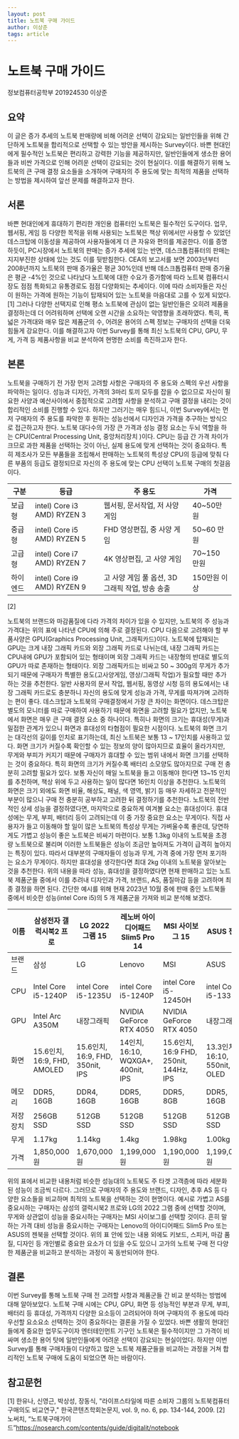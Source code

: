 ```yaml
---
layout: post
title: 노트북 구매 가이드
author: 이상준
tags: article
---
```


# 노트북 구매 가이드
정보컴퓨터공학부 201924530 이상준

## 요약 
이 글은 증가 추세의 노트북 판매량에 비해 어려운 선택이 강요되는 일반인들을 위해 간단하게 노트북을 합리적으로 선택할 수 있는 방안을 제시하는 Survey이다. 바쁜 현대인에게 필수적인 노트북은 편리하고 강력한 기능을 제공하지만, 일반인들에게 생소한 용어들과 비싼 가격으로 인해 어려운 선택이 강요되는 것이 현실이다. 이를 해결하기 위해 노트북의 큰 구매 결정 요소들을 소개하며 구매자의 주 용도에 맞는 최적의 제품을 선택하는 방법을 제시하여 앞선 문제를 해결하고자 한다.

## 서론
바쁜 현대인에게 휴대하기 편리한 개인용 컴퓨터인 노트북은 필수적인 도구이다. 업무, 웹서핑, 게임 등 다양한 목적을 위해 사용되는 노트북은 책상 위에서만 사용할 수 있었던 데스크탑에 이동성을 제공하여 사용자들에게 더 큰 자유와 편의를 제공한다. 이를 증명하듯이, PC시장에서 노트북의 판매는 증가 추세에 있는 반면, 데스크톱컴퓨터의 판매는 지지부진한 상태에 있는 것도 이를 뒷받침한다. CEA의 보고서를 보면 2003년부터 2008년까지 노트북의 판매 증가율은 평균 30%인데 반해 데스크톱컴퓨터 판매 증가율은 평균 -4%인 것으로 나타났다 
노트북에 대한 수요가 증가함에 따라 노트북 컴퓨터시장도 점점 특화되고 유통경로도 점점 다양화되는 추세이다.  이에 따라 소비자들은 자신이 원하는 가격에 원하는 기능이 탑재되어 있는 노트북을 마음대로 고를 수 있게 되었다.[1] 그러나 다양한 선택지로 인해 평소 노트북에 관심이 없는 일반인들은 오히려 제품을 결정하는데 더 어려워하며 선택에 오랜 시간을 소요하는 악영향을 초래하였다. 특히, 폭넓은 가격대와 매우 많은 제품군의 수, 어려운 용어의 스펙 정보는 구매자의 선택을 더욱 힘들게 강요한다.
이를 해결하고자 이번 Survey를 통해 최신 노트북의 CPU, GPU, 무게, 가격 등 제품사항을 비교 분석하여 현명한 소비를 촉진하고자 한다. 

## 본론
노트북을 구매하기 전 가장 먼저 고려할 사항은 구매자의 주 용도와 스펙의 우선 사항을 파악하는 일이다. 성능과 디자인, 가격의 3마리 토끼 모두를 잡을 수 없으므로 자신이 필요한 사양과 예산사이에서 중점적으로 고려할 사항을 분석하고 구매 결정을 내리는 것이 합리적인 소비를 진행할 수 있다. 하지만 그러기는 매우 힘드니, 이번 Survey에서는 먼저 구매자의 주 용도를 파악한 후 원하는 성능선에서 디자인과 가격을 추구하는 방식으로 접근하고자 한다.
노트북 대다수의 가장 큰 가격과 성능 결정 요소는 두뇌 역할을 하는 CPU(Central Processing Unit, 중앙처리장치 )이다. CPU는 등급 간 가격 차이가 크므로 과한 제품을 선택하는 것이 아닌, 실제 용도에 맞게 선택하는 것이 중요하다. 특히 제조사가 모든 부품들을 조립해서 판매하는 노트북의 특성상 CPU의 등급에 맞춰 다른 부품의 등급도 결정되므로 자신의 주 용도에 맞는 CPU 선택이 노트북 구매의 첫걸음이다.

|     구분        |     등급                                   |     주 용도                                        |     가격            |
|-----------------|--------------------------------------------|----------------------------------------------------|---------------------|
|     보급형      |     intel)   Core i3     AMD)   RYZEN 3    | 웹서핑, 문서작업, 저 사양 게임                     |     40~50만원       |
|     중급형      |     intel)   Core i5     AMD)   RYZEN 5    | FHD 영상편집, 중 사양 게임                         |     50~60 만원      |
|     고급형      |     intel)   Core i7     AMD)   RYZEN 7    | 4K 영상편집, 고 사양 게임                          |     70~150 만원     |
|     하이엔드    |     intel)   Core i9     AMD)   RYZEN 9    | 고 사양 게임 풀 옵션, 3D 그래픽 작업, 방송 송출    |     150만원 이상    |
[2]

노트북의 브랜드와 마감품질에 다라 가격의 차이가 있을 수 있지만, 노트북의 주 성능과 가격대는 위의 표에 나타낸 CPU에 의해 주로 결정된다. 
CPU 다음으로 고려해야 할 부품사양은 GPU(Graphics Processing Unit, 그래픽카드)이다. 노트북에 탑재되는 GPU는 크게 내장 그래픽 카드와 외장 그래픽 카드로 나뉘는데, 내장 그래픽 카드는 CPU내에 GPU가 포함되어 있는 형태이며 외장 그래픽 카드는 내장형의 반대로 별도의 GPU가 따로 존재하는 형태이다. 외장 그래픽카드는 비싸고 50 ~ 300g의 무게가 추가되기 때문에 구매자가 특별한 용도(고사양게임, 영상/그래픽 작업)가 필요할 때만 추가하는 것을 추천한다. 일반 사용자의 문서 작업, 웹서핑, 동영상 시청 등의 용도에서는 내장 그래픽 카드로도 충분하니 자신의 용도에 맞게 성능과 가격, 무게를 따져가며 고려하는 편이 좋다.
데스크탑과 노트북의 구매결정에서 가장 큰 차이는 화면이다. 데스크탑은 별도의 모니터를 따로 구매하여 사용하기 때문에 화면을 고려할 필요가 없지만, 노트북에서 화면은 매우 큰 구매 결정 요소 중 하나이다.  특히나 화면의 크기는 휴대성(무게)과 밀접한 관계가 있으니 화면과 휴대성의 타협점이 필요한 시점이다. 노트북의 화면 크기는 대각선의 길이를 인치로 표기하는데, 최신 노트북은 보통 13 ~ 17인치를 사용하고 있다. 화면 크기가 커질수록 확인할 수 있는 정보의 양이 많아지므로 효율이 올라가지만, 무게와 부피가 커지기 때문에 구매자가 휴대할 수 있는 범위 내에서 화면 크기를 선택하는 것이 중요하다. 특히 화면의 크기가 커질수록 배터리 소모양도 많아지므로 구매 전 충분히 고려할 필요가 있다. 보통 자신이 매일 노트북을 들고 이동해야 한다면 13~15 인치를 추천하며, 책상 위에 두고 사용하는 일이 많다면 16인치 이상을 추천한다. 노트북의 화면은 크기 외에도 화면 비율, 해상도, 패널, 색 영역, 밝기 등 매우 자세하고 전문적인 부분이 많으니 구매 전 충분히 공부하고 고려한 뒤 결정하기를 추천한다.
노트북의 전반적인 상세 성능을 결정하였다면, 마지막으로 중요하게 여겨볼 요소는 휴대성이다. 휴대성에는 무게, 부피, 배터리 등이 고려되는데 이 중 가장 중요한 요소는 무게이다. 직접 사용자가 들고 이동해야 할 일이 많은 노트북의 특성상 무게는 가벼울수록 좋은데, 당연하게도 가볍고 성능이 좋은 노트북은 비싸기 마련이다. 보통 1.3kg 이내의 노트북을 초경량 노트북으로 불리며 이러한 노트북들은 성능이 조금만 높아져도 가격이 급격히 높아지는 특징이 있다. 따라서 대부분의 구매자들이 성능과 무게, 가격 중에 가장 먼저 포기하는 요소가 무게이다. 하지만 휴대성을 생각한다면 최대 2kg 이내의 노트북을 알아보는 것을 추천한다.
위의 내용을 따라 성능, 휴대성을 결정하였다면 현재 판매하고 있는 노트북 제품군들 중에서 이를 추려내 디자인과 가격, 브랜드, AS, 품질마감 등을 고려하며 최종 결정을 하면 된다. 간단한 예시를 위해 현재 2023년 10월 중에 판매 중인 노트북들 중에서 비슷한 성능(intel Core i5)의 5 개 제품군을 가져와 비교 분석해 보겠다.

|     이름        |     삼성전자 갤럭시북2 프로        |     LG 2022 그램 15                     |     레노버 아이디어패드 Slim5 Pro 14      |     MSI 사이보그 15                           |     ASUS 젠북                        |
|-----------------|------------------------------------|-----------------------------------------|-------------------------------------------|-----------------------------------------------|--------------------------------------|
|     브랜드      |     삼성                           |     LG                                  |     Lenovo                                |     MSI                                       |     ASUS                             |
|     CPU         |     Intel Core i5-1240P            |     intel Core i5-1235U                 |     intel Core i5-1240P                   |     intel Core i5-12450H                      |     intel Core i5-1335U              |
|     GPU         |     Intel Arc A350M                |     내장그래픽                          |     NVIDIA GeForce RTX 4050               |     NVIDIA GeForce RTX 4050                   |     내장그래픽                       |
|     화면        |     15.6인치, 16:9, FHD, AMOLED    |     15.6인치, 16:9, FHD, 350nit, IPS    |     14인치, 16:10, WQXGA+, 400nit, IPS    |     15.6인치, 16:9 FHD, 250nit, 144Hz, IPS    |     13.3인치, 16:10, 550nit, OLED    |
|     메모리      |     DDR5, 16GB                     |     DDR4, 16GB                          |     DDR5, 16GB                            |     DDR5, 8GB                                 |     DDR5, 16GB                       |
|     저장장치    |     256GB SSD                      |     512GB SSD                           |     512GB SSD                             |     512GB SSD                                 |     512GB SSD                        |
|     무게        |     1.17kg                         |     1.14kg                              |     1.4kg                                 |     1.98kg                                    |     1.00kg                           |
|     가격        |     1,850,000 원                   |     1,670,000원                         |     1,199,000원                           |     1,190,000원                               |     1,199,000원                      |

위의 표에서 비교한 내용처럼 비슷한 성능대의 노트북도 주 타겟 고객층에 따라 세분화된 성능이 조금씩 다르다. 그러므로 구매자의 주 용도와 브랜드, 디자인, 추후 AS 등 다양한 요소들을 비교하며 최적의 노트북을 선택하는 것이 현명이다. 예시로 가볍고 AS를 중요시하는 구매자는 삼성의 갤럭시북2 프로와 LG의 2022 그램 중에 선택할 것이며, 무게와 상관없이 성능을 중요시하는 구매자는 MSI 사이보그를 선택할 것이다. 흔히 말하는 가격 대비 성능을 중요시하는 구매자는 Lenovo의 아이디어패드 Slim5 Pro 또는 ASUS의 젠북을 선택할 것이다. 위의 표 안에 있는 내용 외에도 키보드, 스피커, 마감 품질, 디자인 등 개인별로 중요한 요소가 더 있을 수도 있으니 고가의 노트북 구매 전 다양한 제품군을 비교하고 분석하는 과정이 꼭 동반되어야 한다.

## 결론
이번 Survey를 통해 노트북 구매 전 고려할 사항과 제품군들 간 비교 분석하는 방법에 대해 알아보았다.  노트북 구매 시에는 CPU, GPU, 화면 등 성능적인 부분과 무게, 부피, 배터리 등 휴대성, 가격까지 다양한 요소등이 고려되어야 하며 구매자의 주 용도에 따라 우선할 요소요소 선택하는 것이 중요하다는 결론을 가질 수 있었다.
바쁜 생활의 현대인들에게 중요한 업무도구이자 엔터테인먼트 기구인 노트북은 필수적이지만 그 가격이 비싸며 생소한 용어 탓에 일반인들에게 어려운 선택이 강요되는 현실이었다. 하지만 이번 Survey를 통해 구매자들이 다양하고 많은 노트북 제품군들을 비교하는 과정을 거쳐 합리적인 노트북 구매에 도움이 되었으면 하는 바람이다.

## 참고문헌
[1] 한유나, 신영근, 박상성, 장동식, "라이프스타일에 따른 소비자 그룹의 노트북컴퓨터 구매의도 비교연구," 한국콘텐츠학회논문지, vol. 9, no. 6, pp. 134-144, 2009.
[2] 노써치, “노트북구매가이드”https://nosearch.com/contents/guide/digitalit/notebook